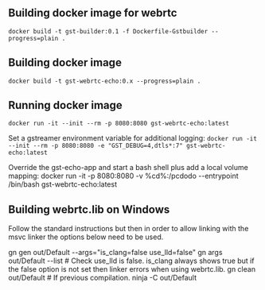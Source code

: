 ## Building docker image for webrtc

`docker build -t gst-builder:0.1 -f Dockerfile-Gstbuilder --progress=plain .`

## Building docker image

`docker build -t gst-webrtc-echo:0.x --progress=plain .`

## Running docker image

`docker run -it --init --rm -p 8080:8080 gst-webrtc-echo:latest`

Set a gstreamer environment variable for additional logging:
`docker run -it --init --rm -p 8080:8080 -e "GST_DEBUG=4,dtls*:7" gst-webrtc-echo:latest`

Override the gst-echo-app and start a bash shell plus add a local volume mapping:
docker run -it -p 8080:8080 -v %cd%:/pcdodo --entrypoint /bin/bash gst-webrtc-echo:latest

## Building webrtc.lib on Windows

Follow the standard instructions but then in order to allow linking with the msvc linker the options below need to be used.

gn gen out/Default --args="is_clang=false use_lld=false"
gn args out/Default --list # Check use_lld is false. is_clang always shows true but if the false option is not set then linker errors when using webrtc.lib.
gn clean out/Default # If previous compilation.
ninja -C out/Default